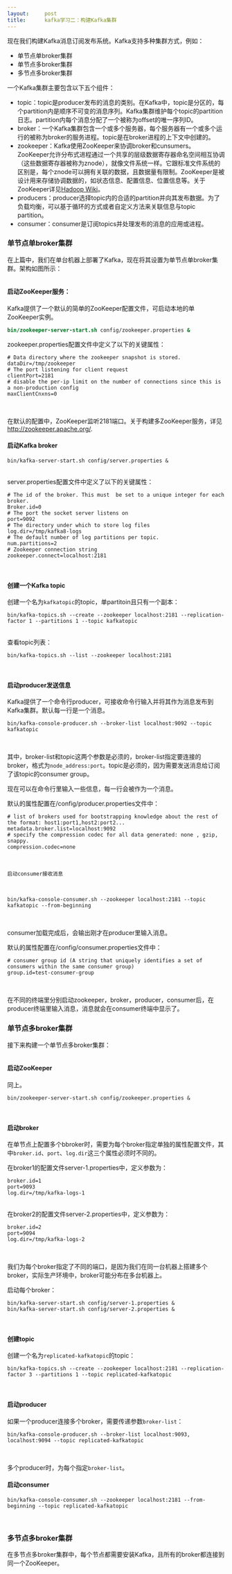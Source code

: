 ```yaml
---
layout:     post
title:      kafka学习二：构建Kafka集群
---
```

<div id="article_content" class="article_content clearfix csdn-tracking-statistics" data-pid="blog" data-mod="popu_307" data-dsm="post">
								            <link rel="stylesheet" href="https://csdnimg.cn/release/phoenix/template/css/ck_htmledit_views-f76675cdea.css">
						<div class="htmledit_views" id="content_views">
                
<p>现在我们构建Kafka消息订阅发布系统。Kafka支持多种集群方式，例如：</p>
<ul><li>单节点单broker集群</li><li>单节点多broker集群</li><li>多节点多broker集群</li></ul><p>一个Kafka集群主要包含以下五个组件：</p>
<ul><li>topic：topic是producer发布的消息的类别。在Kafka中，topic是分区的，每个partition内是顺序不可变的消息序列。Kafka集群维护每个topic的partition日志。partition内每个消息分配了一个被称为offset的唯一序列ID。</li><li>broker：一个Kafka集群包含一个或多个服务器，每个服务器有一个或多个运行的被称为broker的服务进程。topic是在broker进程的上下文中创建的。</li><li>zookeeper：Kafka使用ZooKeeper来协调broker和cunsumers。ZooKeeper允许分布式进程通过一个共享的层级数据寄存器命名空间相互协调（这些数据寄存器被称为znode），就像文件系统一样。它跟标准文件系统的区别是，每个znode可以拥有关联的数据，且数据量有限制。ZooKeeper是被设计用来存储协调数据的，如状态信息、配置信息、位置信息等。关于ZooKeeper详见<a href="http://wiki.apache.org/hadoop/ZooKeeper/ProjectDescription" rel="nofollow">Hadoop
 Wiki</a>。</li><li>producers：producer选择topic内的合适的partition并向其发布数据。为了负载均衡，可以基于循环的方式或者自定义方法来关联信息与topic partition。</li><li>consumer：consumer是订阅topics并处理发布的消息的应用或进程。</li></ul><h3 id="单节点单broker集群">单节点单broker集群</h3>
<p>在上篇中，我们在单台机器上部署了Kafka，现在将其设置为单节点单broker集群。架构如图所示：</p>
<p><img src="http://images2015.cnblogs.com/blog/834562/201601/834562-20160101124446635-1889577.png" alt=""></p>
<h4 id="启动zookeeper服务">启动ZooKeeper服务：</h4>
<p>Kafka提供了一个默认的简单的ZooKeeper配置文件，可启动本地的单ZooKeeper实例。</p>
<div class="sourceCode">
<pre class="sourceCode bash"><code class="sourceCode bash hljs"><span class="kw">bin/zookeeper-server-start.sh</span> config/zookeeper.properties <span class="kw">&amp;</span></code></pre>
</div>
<p>zookeeper.properties配置文件中定义了以下的关键属性：</p>
<p></p><pre><code class="language-html"># Data directory where the zookeeper snapshot is stored.
dataDir=/tmp/zookeeper
# The port listening for client request
clientPort=2181
# disable the per-ip limit on the number of connections since this is a non-production config
maxClientCnxns=0</code></pre><br><p>在默认的配置中，ZooKeeper监听2181端口。关于构建多ZooKeeper服务，详见<a href="http://zookeeper.apache.org/" rel="nofollow" class="uri">http://zookeeper.apache.org/</a>.</p>
<h4 id="启动kafka-broker">启动Kafka broker</h4>
<pre><code class="language-html">bin/kafka-server-start.sh config/server.properties &amp;</code></pre><br>
server.properties配置文件中定义了以下的关键属性：
<p></p><pre><code class="language-html"># The id of the broker. This must  be set to a unique integer for each broker.
Broker.id=0
# The port the socket server listens on
port=9092
# The directory under which to store log files
log.dir=/tmp/kafka8-logs
# The default number of log partitions per topic.  
num.partitions=2
# Zookeeper connection string  
zookeeper.connect=localhost:2181</code></pre><br><h4 id="创建一个kafka-topic">创建一个Kafka topic</h4>
<p></p>
<p>创建一个名为<code>kafkatopic</code>的topic，单partitoin且只有一个副本：</p>
<pre><code class="language-html">bin/kafka-topics.sh --create --zookeeper localhost:2181 --replication-factor 1 --partitions 1 --topic kafkatopic</code></pre><br>
查看topic列表：
<p></p><pre><code class="language-html">bin/kafka-topics.sh --list --zookeeper localhost:2181</code></pre><br><h4 id="启动producer发送信息">启动producer发送信息</h4>
<p></p>
<p>Kafka提供了一个命令行producer，可接收命令行输入并将其作为消息发布到Kafka集群。默认每一行是一个消息。</p>
<p></p><pre><code class="language-html">bin/kafka-console-producer.sh --broker-list localhost:9092 --topic kafkatopic</code></pre><br><p>其中，broker-list和topic这两个参数是必须的，broker-list指定要连接的broker，格式为<code>node_address:port</code>。topic是必须的，因为需要发送消息给订阅了该topic的consumer group。</p>
<p>现在可以在命令行里输入一些信息，每一行会被作为一个消息。</p>
<p>默认的属性配置在/config/producer.properties文件中：</p>
<pre><code class="language-html"># list of brokers used for bootstrapping knowledge about the rest of the format: host1:port1,host2:port2...
metadata.broker.list=localhost:9092
# specify the compression codec for all data generated: none , gzip, snappy.
compression.codec=none</code></pre><br><pre><code class="language-html">启动consumer接收消息</code></pre><br><pre><code class="language-html">bin/kafka-console-consumer.sh --zookeeper localhost:2181 --topic kafkatopic --from-beginning</code></pre><br><p>consumer加载完成后，会输出刚才在producer里输入消息。</p>
<p>默认的属性配置在/config/consumer.properties文件中：</p>
<p></p><pre><code class="language-html"># consumer group id (A string that uniquely identifies a set of consumers within the same consumer group)
group.id=test-consumer-group</code></pre><br><p></p>
<p>在不同的终端里分别启动zookeeper，broker，producer，consumer后，在producer终端里输入消息，消息就会在consumer终端中显示了。</p>
<h3 id="单节点多broker集群">单节点多broker集群</h3>
<p>接下来构建一个单节点多broker集群：</p>
<p><img src="http://images2015.cnblogs.com/blog/834562/201601/834562-20160101141224745-1089426879.png" alt=""></p>
<h4 id="启动zookeeper">启动ZooKeeper</h4>
<p>同上。</p>
<pre><code class="language-html">bin/zookeeper-server-start.sh config/zookeeper.properties &amp;</code></pre><br><h4 id="启动broker">启动broker</h4>
<p>在单节点上配置多个bbroker时，需要为每个broker指定单独的属性配置文件，其中<code>broker.id</code>、<code>port</code>、<code>log.dir</code>这三个属性必须时不同的。</p>
<p>在broker1的配置文件server-1.properties中，定义参数为：</p>
<p></p><pre><code class="language-html">broker.id=1
port=9093
log.dir=/tmp/kafka-logs-1</code></pre><br>
在broker2的配置文件server-2.properties中，定义参数为：
<p></p><pre><code class="language-html">broker.id=2
port=9094
log.dir=/tmp/kafka-logs-2</code></pre><br><p>我们为每个broker指定了不同的端口，是因为我们在同一台机器上搭建多个broker，实际生产环境中，broker可能分布在多台机器上。</p>
<p>启动每个broker：</p>
<p></p><pre><code class="language-html">bin/kafka-server-start.sh config/server-1.properties &amp;
bin/kafka-server-start.sh config/server-2.properties &amp;</code></pre><br><h4 id="创建topic">创建topic</h4>
<p></p>
<p>创建一个名为<code>replicated-kafkatopic</code>的topic：</p>
<p></p><pre><code class="language-html">bin/kafka-topics.sh --create --zookeeper localhost:2181 --replication-factor 3 --partitions 1 --topic replicated-kafkatopic</code></pre><br><h4 id="启动producer">启动producer</h4>
<p></p>
<p>如果一个producer连接多个broker，需要传递参数<code>broker-list</code>：</p>
<p></p><pre><code class="language-html">bin/kafka-console-producer.sh --broker-list localhost:9093, localhost:9094 --topic replicated-kafkatopic</code></pre><br><p>多个producer时，为每个指定<code>broker-list</code>。</p>
<h4 id="启动consumer">启动consumer</h4>
<p></p><pre><code class="language-html">bin/kafka-console-consumer.sh --zookeeper localhost:2181 --from-beginning --topic replicated-kafkatopic</code></pre><br><h3 id="多节点多broker集群">多节点多broker集群</h3>
<p></p>
<p>在多节点多broker集群中，每个节点都需要安装Kafka，且所有的broker都连接到同一个ZooKeeper。</p>
<p><img src="http://images2015.cnblogs.com/blog/834562/201601/834562-20160101153021354-458120785.png" alt=""></p>
<br><p><br></p>
<p><br></p>
            </div>
                </div>